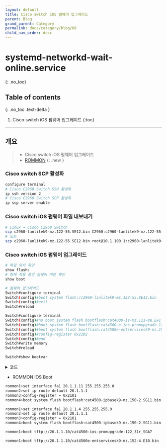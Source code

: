 ```yaml
---
layout: default
title: Cisco switch iOS 펌웨어 업그레이드
parent: Blog
grand_parent: Category
permalink: docs/category/blog/80
child_nav_order: desc
---
```


# systemd-networkd-wait-online.service
{: .no_toc}

## Table of contents
{: .no_toc .text-delta }

1. Cisco switch iOS 펌웨어 업그레이드
{:toc}

---
## 개요

> - Cisco switch iOS 펌웨어 업그레이드
> - [ROMMON](https://www.cisco.com/c/en/us/support/docs/switches/catalyst-4000-series-switches/24061-149.html)
{: .new }

### Cisco switch SCP 활성화

```bash
configure terminal
# Cisco C2960 Switch SSH 활성화
ip ssh version 2
# Cisco C2960 Switch SCP 활성화
ip scp server enable
```

### Cisco switch iOS 펌웨어 파일 내보내기

```bash
# Linux → Cisco C2960 Switch
scp c2960-lanlitek9-mz.122-55.SE12.bin C2960:c2960-lanlitek9-mz.122-55.SE12.bin
# 또는
scp c2960-lanlitek9-mz.122-55.SE12.bin root@10.1.100.1:c2960-lanlitek9-mz.122-55.SE12.bin
```

### Cisco switch iOS 펌웨어 업그레이드

```bash
# 파일 위치 확인
show flash:
# 현재 적용 중인 펌웨어 버전 확인
show boot

# 펌웨어 업그레이드
Switch#configure terminal
Switch(config)#boot system flash:/c2960-lanlitek9-mz.122-55.SE12.bin
Switch(config)#exit
Switch#reload
```

```bash
Switch#configure terminal
Switch(config)#no boot system flash bootflash:cat4000-is-mz.121-8a.Ew1
Switch(config)#boot system flash bootflash:cat4500-e-ios-promupgrade-122_44r_SG11
Switch(config)#boot system flash bootflash:cat4500e-entservicesk9-mz.152-4.E10.bin
Switch(config)#config-register 0x2102
Switch(config)#end
Switch#write memory
Switch#reload
```

```bash
Switch#show bootvar
```

<details markdown="block">
  <summary>
    코드
  </summary>
  {: .text-delta .label .label-green }

```bash
BOOT variable = bootflash:cat4500-e-ios-promupgrade-122_44r_SG11,1;bootflash:cat4500e-entservicesk9-mz.152-4.E10.bin,1;
CONFIG_FILE variable does not exist
BOOTLDR variable does not exist
Configuration register is 0x2102
```

</details>

- ROMMON IOS Boot

```bash
rommon1>set interface fa1 20.1.1.11 255.255.255.0
rommon2>set ip route default 20.1.1.1
rommon3>config-register = 0x2101
rommon4>boot system flash bootflash:cat4500-ipbasek9-mz.150-2.SG11.bin
```

```bash
rommon1>set interface fa1 20.1.1.4 255.255.255.0
rommon2>set ip route default 20.1.1.1
rommon3>config-register = 0x2101
rommon4>boot system flash bootflash:cat4500-ipbasek9-mz.150-2.SG11.bin
```

```bash
rommon1>boot tftp://20.1.1.10/cat4500-ios-promupgrade-122_31r_SGA7
```

```bash
rommon1>boot tftp://20.1.1.10/cat4500e-entservicesk9-mz.152-4.E10.bin
```
